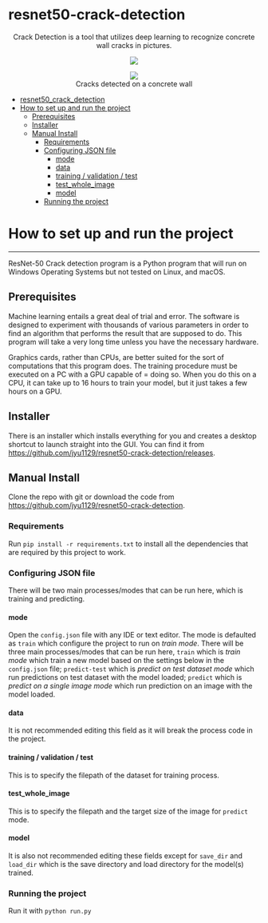# resnet50-crack-detection

<p align="center">
    Crack Detection is a tool that utilizes deep learning to recognize concrete wall cracks in pictures.
</p>
<p align="center">
<img src = "https://i.imgur.com/hRG0RHS.png" />
</p>

<p align="center">
<img src="https://i.imgur.com/2kf0vrI.png" />
<br />Cracks detected on a concrete wall
</p>

- [resnet50_crack_detection](#resnet50-crack-detection)
- [How to set up and run the project](#how-to-set-up-and-run-the-project)
  - [Prerequisites](#prerequisites)
  - [Installer](#installer)
  - [Manual Install](#manual-install)
    - [Requirements](#requirements)
    - [Configuring JSON file](#configuring-json-file)
      - [mode](#mode)
      - [data](#data)
      - [training / validation / test](#training--validation--test)
      - [test_whole_image](#test_whole_image)
      - [model](#model)
    - [Running the project](#running-the-project)

# How to set up and run the project

-----
ResNet-50 Crack detection program is a Python program that will run on Windows Operating Systems but not tested on Linux, and macOS.

## Prerequisites
Machine learning entails a great deal of trial and error. The software is designed to experiment with thousands of  various parameters in order to find an algorithm that performs the result that are supposed to do. This program will take a very long time unless you have the necessary hardware.

Graphics cards, rather than CPUs, are better suited for the sort of computations that this program does. The training procedure must be executed on a PC with a GPU capable of = doing so. When you do this on a CPU, it can take up to 16 hours to train your model, but it just takes a few hours on a GPU.

## Installer
There is an installer which installs everything for you and creates a desktop shortcut to launch straight into the GUI. You can find it from https://github.com/jyu1129/resnet50-crack-detection/releases.

## Manual Install
Clone the repo with git or download the code from https://github.com/jyu1129/resnet50-crack-detection.

### Requirements
Run `pip install -r requirements.txt` to install all the dependencies that are required by this project to work.

### Configuring JSON file
There will be two main processes/modes that can be run here, which is training and predicting.

#### mode
Open the `config.json` file with any IDE or text editor. The mode is defaulted as `train` which configure the project to run on *train mode*. There will be three main processes/modes that can be run here, `train` which is *train mode* which train a new model based on the settings below in the `config.json` file; `predict-test` which is *predict on test dataset mode* which run predictions on test dataset with the model loaded; `predict` which is *predict on a single image mode* which run prediction on an image with the model loaded.

#### data
It is not recommended editing this field as it will break the process code in the project.

#### training / validation / test
This is to specify the filepath of the dataset for training process.

#### test_whole_image
This is to specify the filepath and the target size of the image for `predict` mode.

#### model
It is also not recommended editing these fields except for `save_dir` and `load_dir` which is the save directory and load directory for the model(s) trained.

### Running the project
Run it with `python run.py`

